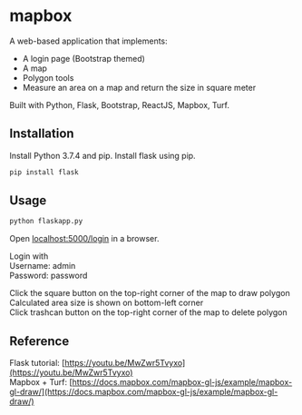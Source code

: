 # mapbox
A web-based application that implements:
* A login page (Bootstrap themed)
* A map
* Polygon tools
* Measure an area on a map and return the size in square meter

Built with Python, Flask, Bootstrap, ReactJS, Mapbox, Turf.

## Installation
Install Python 3.7.4 and pip. Install flask using pip.
```bash
pip install flask
```

## Usage
```bash
python flaskapp.py
```
Open [localhost:5000/login](localhost:5000/login) in a browser.

Login with  
Username: admin  
Password: password  

Click the square button on the top-right corner of the map to draw polygon  
Calculated area size is shown on bottom-left corner  
Click trashcan button on the top-right corner of the map to delete polygon  

## Reference
Flask tutorial: [https://youtu.be/MwZwr5Tvyxo](https://youtu.be/MwZwr5Tvyxo)  
Mapbox + Turf: [https://docs.mapbox.com/mapbox-gl-js/example/mapbox-gl-draw/](https://docs.mapbox.com/mapbox-gl-js/example/mapbox-gl-draw/)  
